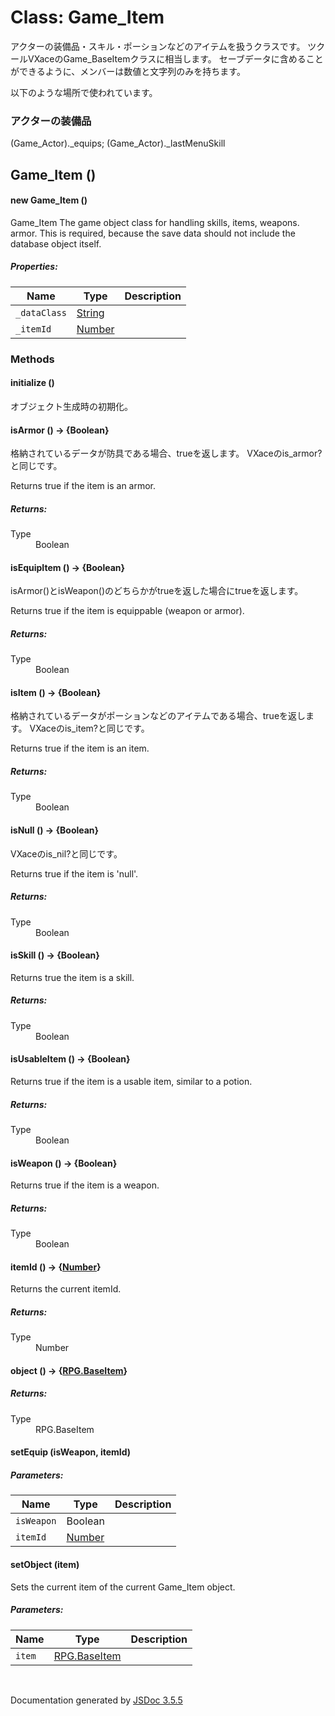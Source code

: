 # Class: Game_Item

アクターの装備品・スキル・ポーションなどのアイテムを扱うクラスです。
ツクールVXaceのGame_BaseItemクラスに相当します。
セーブデータに含めることができるように、メンバーは数値と文字列のみを持ちます。

以下のような場所で使われています。
### アクターの装備品
(Game_Actor)._equips;
(Game_Actor)._lastMenuSkill

## Game_Item ()

#### new Game_Item ()

Game_Item The game object class for handling skills, items, weapons. armor. This is required, because the save data should not include the database object itself.

##### Properties:

| Name | Type | Description |
| --- | --- | --- |
| `_dataClass` | [String](String.md) |  |
| `_itemId` | [Number](Number.md) |  |

<dl>
</dl>

### Methods

#### initialize ()


 オブジェクト生成時の初期化。
<dl>
</dl>

#### isArmor () → {Boolean}
格納されているデータが防具である場合、trueを返します。
VXaceのis_armor?と同じです。

Returns true if the item is an armor.
<dl>
</dl>

##### Returns:

<dl>
                <dt> Type </dt>
                <dd>
                    <span>Boolean</span>
                </dd>
            </dl>

#### isEquipItem () → {Boolean}
isArmor()とisWeapon()のどちらかがtrueを返した場合にtrueを返します。

Returns true if the item is equippable (weapon or armor).
<dl>
</dl>

##### Returns:

<dl>
                <dt> Type </dt>
                <dd>
                    <span>Boolean</span>
                </dd>
            </dl>

#### isItem () → {Boolean}
格納されているデータがポーションなどのアイテムである場合、trueを返します。
VXaceのis_item?と同じです。


Returns true if the item is an item.
<dl>
</dl>

##### Returns:

<dl>
                <dt> Type </dt>
                <dd>
                    <span>Boolean</span>
                </dd>
            </dl>

#### isNull () → {Boolean}
VXaceのis_nil?と同じです。

Returns true if the item is 'null'.
<dl>
</dl>

##### Returns:

<dl>
                <dt> Type </dt>
                <dd>
                    <span>Boolean</span>
                </dd>
            </dl>

#### isSkill () → {Boolean}


Returns true the item is a skill.
<dl>
</dl>

##### Returns:

<dl>
                <dt> Type </dt>
                <dd>
                    <span>Boolean</span>
                </dd>
            </dl>

#### isUsableItem () → {Boolean}


Returns true if the item is a usable item, similar to a potion.
<dl>
</dl>

##### Returns:

<dl>
                <dt> Type </dt>
                <dd>
                    <span>Boolean</span>
                </dd>
            </dl>

#### isWeapon () → {Boolean}


Returns true if the item is a weapon.
<dl>
</dl>

##### Returns:

<dl>
                <dt> Type </dt>
                <dd>
                    <span>Boolean</span>
                </dd>
            </dl>

#### itemId () → {[Number](Number.md)}


Returns the current itemId.
<dl>
</dl>

##### Returns:

<dl>
                <dt> Type </dt>
                <dd>
                    <span><a>Number</a></span>
                </dd>
            </dl>

#### object () → {[RPG.BaseItem](RPG.BaseItem.md)}

<dl>
</dl>

##### Returns:

<dl>
                <dt> Type </dt>
                <dd>
                    <span><a>RPG.BaseItem</a></span>
                </dd>
            </dl>

#### setEquip (isWeapon, itemId)

##### Parameters:

| Name | Type | Description |
| --- | --- | --- |
| `isWeapon` | Boolean |  |
| `itemId` | [Number](Number.md) |  |

<dl>
</dl>

#### setObject (item)


Sets the current item of the current Game_Item object.

##### Parameters:

| Name | Type | Description |
| --- | --- | --- |
| `item` | [RPG.BaseItem](RPG.BaseItem.md) |  |

<dl>
</dl>


 <br>

  Documentation generated by [JSDoc 3.5.5](https://github.com/jsdoc3/jsdoc)
